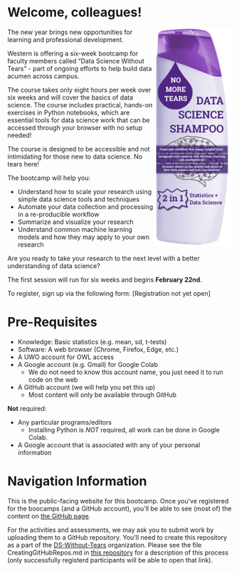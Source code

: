 # Welcome, colleagues!

<img align="right" src="shampoobottle.png" width=175px>

The new year brings new opportunities for learning and professional development.
 
Western is offering a six-week bootcamp for faculty members called “Data Science Without Tears” - part of ongoing efforts to help build data acumen across campus.
 
The course takes only eight hours per week over six weeks and will cover the basics of data science. The course includes practical, hands-on exercises in Python notebooks, which are essential tools for data science work that can be accessed through your browser with no setup needed!
 
The course is designed to be accessible and not intimidating for those new to data science. No tears here!
 
The bootcamp will help you:
 
- Understand how to scale your research using simple data science tools and techniques
- Automate your data collection and processing in a re-producible workflow
- Summarize and visualize your research
- Understand common machine learning models and how they may apply to your own research
 
Are you ready to take your research to the next level with a better understanding of data science?

The first session will run for six weeks and begins **February 22nd**.

To register, sign up via the following form: [Registration not yet open]


# Pre-Requisites

- Knowledge: Basic statistics (e.g. mean, sd, t-tests)
- Software: A web browser (Chrome, Firefox, Edge, etc.)
- A UWO account for OWL access
- A Google account (e.g. Gmail) for Google Colab
    - We do not need to know this account name, you just need it to run code on the web
- A GitHub account (we will help you set this up)
    - Most content will only be available through GitHub

**Not** required:

- Any particular programs/editors
    - Installing Python is *NOT* required, all work can be done in Google Colab.
- A Google account that is associated with any of your personal information

# Navigation Information

This is the public-facing website for this bootcamp. Once you've registered for the boocamps (and a GitHub account), you'll be able to see (most of) the content on [ the GitHub page](https://github.com/DS-Without-Tears).

For the activities and assessments, we may ask you to submit work by uploading them to a GitHub repository. You'll need to create this repository as a part of the [DS-Without-Tears](https://github.com/DS-Without-Tears) organization. Please see the file CreatingGitHubRepos.md in [this repository](https://github.com/DS-Without-Tears/2021-Winter-Content) for a description of this process (only successfully registerd participants will be able to open that link).
